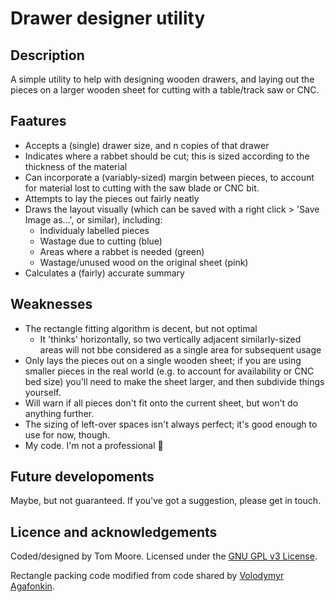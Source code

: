 # Drawer designer utility

## Description

A simple utility to help with designing wooden drawers, and laying out the pieces on a larger wooden sheet for cutting with a table/track saw or CNC.

## Faatures

- Accepts a (single) drawer size, and n copies of that drawer
- Indicates where a rabbet should be cut; this is sized according to the thickness of the material
- Can incorporate a (variably-sized) margin between pieces, to account for material lost to cutting with the saw blade or CNC bit.
- Attempts to lay the pieces out fairly neatly
- Draws the layout visually (which can be saved with a right click > 'Save Image as...', or similar), including:
  - Individualy labelled pieces
  - Wastage due to cutting (blue)
  - Areas where a rabbet is needed (green)
  - Wastage/unused wood on the original sheet (pink)
- Calculates a (fairly) accurate summary

## Weaknesses

- The rectangle fitting algorithm is decent, but not optimal
  - It 'thinks' horizontally, so two vertically adjacent similarly-sized areas will not bbe considered as a single area for subsequent usage
- Only lays the pieces out on a single wooden sheet; if you are using smaller pieces in the real world (e.g. to account for availability or CNC bed size) you'll need to make the sheet larger, and then subdivide things yourself.
- Will warn if all pieces don't fit onto the current sheet, but won't do anything further.
- The sizing of left-over spaces isn't always perfect; it's good enough to use for now, though.
- My code. I'm not a professional 🙂

## Future developoments

Maybe, but not guaranteed. If you've got a suggestion, please get in touch.

## Licence and acknowledgements

Coded/designed by Tom Moore. Licensed under the [GNU GPL v3 License](https://www.gnu.org/licenses/gpl-3.0.en.html).

Rectangle packing code modified from code shared by [Volodymyr Agafonkin](https://observablehq.com/@mourner/simple-rectangle-packing).
